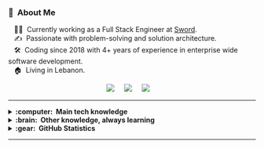 ### :space_invader: &nbsp;About Me

&nbsp;&nbsp;&nbsp;:technologist: &nbsp;Currently working as a Full Stack Engineer at [Sword](https://www.sword-group.com/).\
&nbsp;&nbsp;&nbsp;:writing_hand: &nbsp;Passionate with problem-solving and solution architecture.\
&nbsp;&nbsp;&nbsp;:hammer_and_wrench: &nbsp;Coding since 2018 with 4+ years of experience in enterprise wide software development.\
&nbsp;&nbsp;&nbsp;:house: &nbsp;Living in Lebanon.

<p align="center">
  <a href="https://abbassjaber.github.io/portfolio"><img src="https://img.shields.io/badge/website-000000?style=for-the-badge&logo=About.me&logoColor=white" /></a>&nbsp;&nbsp;&nbsp;&nbsp;
  <a href="https://www.linkedin.com/in/abbass-jaber/"><img src="https://img.shields.io/badge/linkedin-%230077B5.svg?&style=for-the-badge&logo=linkedin&logoColor=white" /></a>&nbsp;&nbsp;&nbsp;&nbsp;
   <a href="mailto:abbassjaber.online@gmail.com"><img src="https://img.shields.io/badge/gmail-%23D14836.svg?&style=for-the-badge&logo=gmail&logoColor=white" /></a>&nbsp;&nbsp;&nbsp;&nbsp;

</p>

<hr/>

<details>
  <summary><b>:computer: &nbsp;Main tech knowledge</b></summary>
  <br/>
  
![HTML5](https://img.shields.io/badge/HTML5-E34F26.svg?&style=flat&logo=html5&logoColor=white)&nbsp;
![CSS3](https://img.shields.io/badge/CSS3-%231572B6.svg?&style=flat&logo=css3&logoColor=white)&nbsp;
![JavaScript](https://img.shields.io/badge/JAVASCRIPT-323330.svg?&style=flat&logo=javascript&logoColor=%23F7DF1E)&nbsp;
![TypeScript](https://img.shields.io/badge/TYPESCRIPT-%23007ACC.svg?&style=flat&logo=typescript&logoColor=white)&nbsp;\
![NodeJS](https://img.shields.io/badge/NODEJS-339933.svg?&style=flat&logo=node.js&logoColor=white)&nbsp;
![ExpressJS](https://img.shields.io/badge/Express.js-404D59?style=flat)&nbsp;
![ReactJS](https://img.shields.io/badge/React-20232A?style=flat&logo=react&logoColor=61DAFB)&nbsp;
![GRAPHQL](https://img.shields.io/badge/GRAPHQL-E10098.svg?&style=flat&logo=graphql&logoColor=white)&nbsp;\
![MySQL](https://img.shields.io/badge/MARIADB-4479A1.svg?&style=flat&logo=mariadb&logoColor=white)\
![AWS](https://img.shields.io/badge/AMAZON%20AWS-232F3E.svg?&style=flat&logo=amazon-aws&logoColor=white)&nbsp;
![Redis](https://img.shields.io/badge/REDIS-DC382D.svg?&style=flat&logo=redis&logoColor=white)&nbsp;\
![Nginx](https://img.shields.io/badge/NGINX-269539.svg?&style=flat&logo=nginx&logoColor=white)&nbsp;
![REST API](https://img.shields.io/badge/REST-02569B.svg?&style=flat&logo=rest&logoColor=white)&nbsp;\
![Git](https://img.shields.io/badge/GIT-%23F05033.svg?&style=flat&logo=git&logoColor=white)&nbsp;
![GitHub](https://img.shields.io/badge/GITHUB-%23121011.svg?&style=flat&logo=github&logoColor=white)&nbsp;
![GitLab](https://img.shields.io/badge/GITLAB-%23181717.svg?&style=flat&logo=gitlab&logoColor=white)&nbsp;
![Bitbucket](https://img.shields.io/badge/Bitbucket-0747a6?style=flat&logo=bitbucket&logoColor=white)&nbsp;\
![Docker](https://img.shields.io/badge/DOCKER-2496ED.svg?&style=flat&logo=docker&logoColor=white)&nbsp;
![Kubernetes](https://img.shields.io/badge/KUBERNETES-326CE5.svg?&style=flat&logo=kubernetes&logoColor=white)&nbsp;\
![Clean Architecture](https://img.shields.io/badge/CLEAN%20ARCHITECTURE-6DB33F.svg?&style=flat&logoColor=white)&nbsp;
![MVC Architecture](https://img.shields.io/badge/MVC-888888.svg?&style=flat&logoColor=white)&nbsp;\
![LINUX](https://img.shields.io/badge/LINUX-FCC624?style=flat-square&logo=linux&logoColor=black)
![BASH](https://img.shields.io/badge/Shell_Script-121011?style=flat&logo=gnu-bash&logoColor=white)\
![SCRUM](https://img.shields.io/badge/SCRUM-6DB33F.svg?&style=flat&logo=ddd&logoColor=white)&nbsp;
![JIRA](https://img.shields.io/badge/Jira-0052CC?style=flat&logo=Jira&logoColor=white)&nbsp;
</details>

<details>
  <summary><b>:brain: &nbsp;Other knowledge, always learning</b></summary>
  <br/>
  
![Java](https://img.shields.io/badge/JAVA-007396.svg?&style=flat&logo=java&logoColor=white)&nbsp;
![PHP](https://img.shields.io/badge/PHP-777BB4?style=flat&logo=php&logoColor=white)&nbsp;
![Python](https://img.shields.io/badge/Python-14354C?style=flat&logo=python&logoColor=white)&nbsp;
![C](https://img.shields.io/badge/C-00599C?style=flat&logo=c&logoColor=white)&nbsp;\
![SpringBoot](https://img.shields.io/badge/Spring-6DB33F?style=flat&logo=spring&logoColor=white)&nbsp;
![Laravel](https://img.shields.io/badge/Laravel-FF2D20?style=flat&logo=laravel&logoColor=white)&nbsp;
![NestJS](https://img.shields.io/badge/NESTJS-E0234E.svg?&style=flat&logo=nestjs&logoColor=white)&nbsp;\
![TDD](https://img.shields.io/badge/TEST%20DD-E34F26.svg?&style=flat&logo=tdd&logoColor=white)&nbsp;
![DDD](https://img.shields.io/badge/DOMAIN%20DD-02569B.svg?&style=flat&logo=ddd&logoColor=white)&nbsp;\
![Postgres](https://img.shields.io/badge/POSTGRES-%23316192.svg?&style=flat&logo=postgresql&logoColor=white)
![SQLite](https://img.shields.io/badge/SQLITE-003B57.svg?&style=flat&logo=sqlite&logoColor=white)
![MongoDB](https://img.shields.io/badge/MONGODB-47A248.svg?&style=flat&logo=mongodb&logoColor=white)&nbsp;\
![Blockchain](https://img.shields.io/badge/BLOCKCHAIN-121D33.svg?&style=flat&logo=blockchain-dot-com&logoColor=white)&nbsp;
![Cryptocurrencies](https://img.shields.io/badge/CRYPTOCURRENCY-00979D.svg?&style=flat&logo=cryptocurrency&logoColor=black)&nbsp;
![Bitcoin](https://img.shields.io/badge/BITCOIN-0769AD.svg?&style=flat&logo=bitcoin&logoColor=black)&nbsp;
![Ethereum](https://img.shields.io/badge/ETHEREUM-3C3C3D.svg?&style=flat&logo=ethereum&logoColor=white)&nbsp;

</details>

<details>
  <summary><b>:gear: &nbsp;GitHub Statistics</b></summary>
  <br/>
    <p align="center">
        <img height="137px" src="https://github-readme-streak-stats.herokuapp.com/?user=abbassjaber&hide_border=true&theme=merko"/> 
    </p>
</details>

<hr/>
